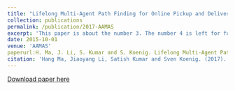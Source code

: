 ```yaml
---
title: "Lifelong Multi-Agent Path Finding for Online Pickup and Delivery Tasks"
collection: publications
permalink: /publication/2017-AAMAS
excerpt: 'This paper is about the number 3. The number 4 is left for future work.'
date: 2015-10-01
venue: 'AAMAS'
paperurl:H. Ma, J. Li, S. Kumar and S. Koenig. Lifelong Multi-Agent Path Finding for Online Pickup and Delivery Tasks. In Proceedings of the International Joint Conference on Autonomous Agents and Multiagent Systems (AAMAS), pages 837-845, 2017.
citation: 'Hang Ma, Jiaoyang Li, Satish Kumar and Sven Koenig. (2017). &quot;Lifelong Multi-Agent Path Finding for Online Pickup and Delivery Tasks.&quot; In <i>Proceedings of the International Joint Conference on Autonomous Agents and Multiagent Systems (AAMAS)</i>. pages 837-845.'
---
```



[Download paper here](http://jiaoyang-li.github.io/files/2017-AAMAS.pdf)
